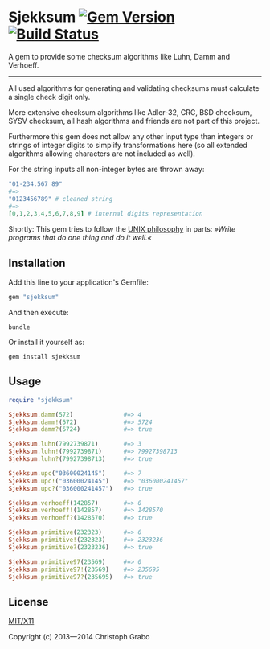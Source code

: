 # Sjekksum [![Gem Version](https://badge.fury.io/rb/sjekksum.png)](http://badge.fury.io/rb/sjekksum) [![Build Status](https://travis-ci.org/asaaki/sjekksum.png?branch=master)](https://travis-ci.org/asaaki/sjekksum)

A gem to provide some checksum algorithms like Luhn, Damm and Verhoeff.

----

All used algorithms for generating and validating checksums must calculate a single check digit only.

More extensive checksum algorithms like Adler-32, CRC, BSD checksum, SYSV checksum, all hash algorithms and friends are not part of this project.

Furthermore this gem does not allow any other input type than integers or strings of integer digits to simplify transformations here (so all extended algorithms allowing characters are not included as well).

For the string inputs all non-integer bytes are thrown away:

```ruby
"01-234.567 89"
#=>
"0123456789" # cleaned string
#=>
[0,1,2,3,4,5,6,7,8,9] # internal digits representation
```

Shortly: This gem tries to follow the [UNIX philosophy](http://en.wikipedia.org/wiki/Unix_philosophy) in parts: _»Write programs that do one thing and do it well.«_



## Installation

Add this line to your application's Gemfile:

```ruby
gem "sjekksum"
```

And then execute:

```shell
bundle
```

Or install it yourself as:

```shell
gem install sjekksum
```


## Usage

```ruby
require "sjekksum"

Sjekksum.damm(572)              #=> 4
Sjekksum.damm!(572)             #=> 5724
Sjekksum.damm?(5724)            #=> true

Sjekksum.luhn(7992739871)       #=> 3
Sjekksum.luhn!(7992739871)      #=> 79927398713
Sjekksum.luhn?(79927398713)     #=> true

Sjekksum.upc("03600024145")     #=> 7
Sjekksum.upc!("03600024145")    #=> "036000241457"
Sjekksum.upc?("036000241457")   #=> true

Sjekksum.verhoeff(142857)       #=> 0
Sjekksum.verhoeff!(142857)      #=> 1428570
Sjekksum.verhoeff?(1428570)     #=> true

Sjekksum.primitive(232323)      #=> 6
Sjekksum.primitive!(232323)     #=> 2323236
Sjekksum.primitive?(2323236)    #=> true

Sjekksum.primitive97(23569)     #=> 0
Sjekksum.primitive97!(23569)    #=> 235695
Sjekksum.primitive97?(235695)   #=> true
```



## License

[MIT/X11](./LICENSE)

Copyright (c) 2013—2014 Christoph Grabo
